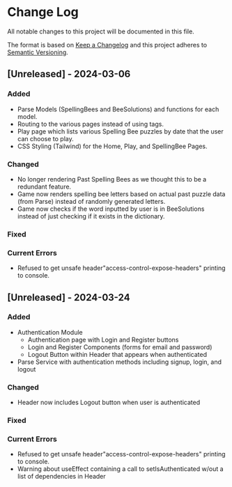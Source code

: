# Change Log
All notable changes to this project will be documented in this file.
 
The format is based on [Keep a Changelog](http://keepachangelog.com/)
and this project adheres to [Semantic Versioning](http://semver.org/).
 
## [Unreleased] - 2024-03-06
 
### Added
- Parse Models (SpellingBees and BeeSolutions) and functions for each model.
- Routing to the various pages instead of using <a> tags.
- Play page which lists various Spelling Bee puzzles by date that the user can choose to play.
- CSS Styling (Tailwind) for the Home, Play, and SpellingBee Pages.
 
### Changed
- No longer rendering Past Spelling Bees as we thought this to be a redundant feature.
- Game now renders spelling bee letters based on actual past puzzle data (from Parse) instead of randomly generated letters.
- Game now checks if the word inputted by user is in BeeSolutions instead of just checking if it exists in the dictionary.

### Fixed


### Current Errors
- Refused to get unsafe header"access-control-expose-headers" printing to console.

## [Unreleased] - 2024-03-24

### Added
- Authentication Module
    - Authentication page with Login and Register buttons
    - Login and Register Components (forms for email and password)
    - Logout Button within Header that appears when authenticated
- Parse Service with authentication methods including signup, login, and logout
 
### Changed
- Header now includes Logout button when user is authenticated

### Fixed


### Current Errors
- Refused to get unsafe header"access-control-expose-headers" printing to console.
- Warning about useEffect containing a call to setIsAuthenticated w/out a list of dependencies in Header